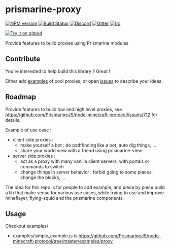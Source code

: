 # prismarine-proxy

[![NPM version](https://img.shields.io/npm/v/prismarine-proxy.svg)](http://npmjs.com/package/prismarine-proxy)
[![Build Status](https://github.com/PrismarineJS/prismarine-proxy/workflows/CI/badge.svg)](https://github.com/PrismarineJS/prismarine-proxy/actions?query=workflow%3A%22CI%22)
[![Discord](https://img.shields.io/badge/chat-on%20discord-brightgreen.svg)](https://discord.gg/GsEFRM8)
[![Gitter](https://img.shields.io/badge/chat-on%20gitter-brightgreen.svg)](https://gitter.im/PrismarineJS/general)
[![Irc](https://img.shields.io/badge/chat-on%20irc-brightgreen.svg)](https://irc.gitter.im/)

[![Try it on gitpod](https://img.shields.io/badge/try-on%20gitpod-brightgreen.svg)](https://gitpod.io/#https://github.com/PrismarineJS/prismarine-proxy)


Provide features to build proxies using Prismarine modules

## Contribute

You're interested to help build this library ? Great !

Either add [examples](https://github.com/PrismarineJS/prismarine-proxy/tree/master/examples) of cool proxies, or open [issues](https://github.com/PrismarineJS/prismarine-proxy/issues) to describe your ideas.

## Roadmap

Provide features to build low and high level proxies, see https://github.com/PrismarineJS/node-minecraft-protocol/issues/712 for details.

Example of use case :
* client side proxies :
  * make yourself a bot : do pathfinding like a bot, auto dig things, ...
  * share your world view with a friend using prismarine-view
* server side proxies :
  * act as a proxy with many vanilla client servers, with portals or commands to switch
  * change things in server behavior : forbid going to some places, change the blocks, ...

The idea for this repo is for people to add example, and piece by piece build a lib that make sense for various use cases, while trying to use
and improve mineflayer, flying-squid and the prismarine components.

## Usage

Checkout examples/

* examples/simple_example.js is https://github.com/PrismarineJS/node-minecraft-protocol/tree/master/examples/proxy

